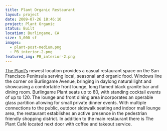 ```yaml
---
title: Plant Organic Restaurant
layout: project
date: 2009-07-26 18:46:10
project: Plant Organic
status: Built
location: Burlingame, CA
size: 3,000 sf
images:
  - plant-post-medium.png
  - PB_interior-2.png
featured_img: PB_interior-2.png
---
```


<a href="http://www.theplantcafe.com/" target="_blank">The Plant’s</a> newest location provides a casual restaurant space on the San Francisco Peninsula serving local, seasonal and organic food.  Windows line the corner on Burlingame Avenue, bringing in daylong natural light and showcasing a comfortable front lounge, long flamed black granite bar and dining room. Burlingame Plant seats up to 80, with standing cocktail events of up to 120. The lounge and front dining area incorporates an operable glass partition allowing for small private dinner events.  With multiple connections to the public, outdoor sidewalk seating and indoor mall lounge area, the restaurant establishes an active presence in the pedestrian friendly shopping district. In addition to the main restaurant there is The Plant Café located next door with coffee and takeout service.
